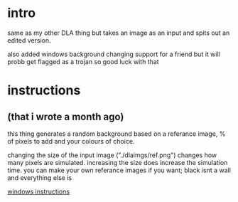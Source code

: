 # intro

same as my other DLA thing but takes an image as an input and spits out an edited version. 

also added windows background changing support for a friend but it will probb get flagged as a trojan so good luck with that

# instructions
## (that i wrote a month ago)

this thing generates a random background based on a referance image, % of pixels to add and your colours of choice.

changing the size of the input image ("./dlaimgs/ref.png") changes how many pixels are simulated. increasing the size does increase the simulation time. you can make your own referance images if you want;
black isnt a wall and everything else is

[windows instructions](./windows-shit./windows-readme.md)
